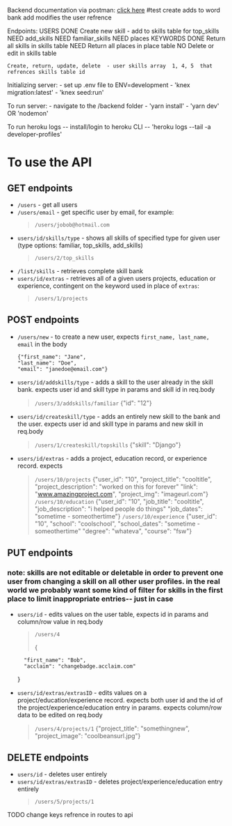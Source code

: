 Backend documentation via postman:
[click here](https://labs9-dev-profiles.postman.co/collections/5974950-e056342f-7c99-46a3-a9af-f00c8f500ac8?workspace=9fb9d5d7-bdfb-4076-b7d7-2b7fdb9fd55d#b5126b23-9bc6-4989-bacb-ac1a4319dd89)
#test
create adds to word bank
add modifies the user refrence

Endpoints:
USERS
DONE Create new skill - add to skills table for top_skills
NEED add_skills
NEED familiar_skills
NEED places
KEYWORDS
DONE Return all skills in skills table
NEED Return all places in place table
NO Delete or edit in skills table

    Create, return, update, delete  - user skills array  1, 4, 5  that refrences skills table id

Initializing server: - set up .env file to ENV=development - 'knex migration:latest' - 'knex seed:run'

To run server: - navigate to the /backend folder - 'yarn install' - 'yarn dev' OR 'nodemon'

To run heroku logs
-- install/login to heroku CLI
-- 'heroku logs --tail -a developer-profiles'

# To use the API

## GET endpoints

- `/users` - get all users
- `/users/email` - get specific user by email, for example:
  > `/users/jobob@hotmail.com`
- `users/id/skills/type` - shows all skills of specified type for given user (type options: familiar, top_skills, add_skills)
  > `/users/2/top_skills`
- `/list/skills` - retrieves complete skill bank
- `users/id/extras` - retrieves all of a given users projects, education or experience, contingent on the keyword used in place of `extras`:
  > `/users/1/projects`

## POST endpoints

- `/users/new` - to create a new user, expects `first_name, last_name, email` in the body
  >
      {"first_name": "Jane",
      "last_name": "Doe",
      "email": "janedoe@email.com"}
- `users/id/addskills/type` - adds a skill to the user already in the skill bank. expects user id and skill type in params and skill id in req.body
  > `/users/3/addskills/familiar`
      {"id": "12"}
- `users/id/createskill/type` - adds an entirely new skill to the bank and the user. expects user id and skill type in params and new skill in req.body
  > `/users/1/createskill/topskills`
      {"skill": "Django"}
- `users/id/extras` - adds a project, education record, or experience record. expects
  > `/users/10/projects`
      {"user_id": "10",
      "project_title": "cooltitle",
      "project_description": "worked on this for forever"
      "link": "www.amazingproject.com",
      "project_img": "imageurl.com"}
  > `/users/10/education`
      {"user_id": "10",
      "job_title": "cooltitle",
      "job_description": "i helped people do things"
      "job_dates": "sometime - someothertime"}
  > `/users/10/experience`
      {"user_id": "10",
      "school": "coolschool",
      "school_dates": "sometime - someothertime"
      "degree": "whateva",
      "course": "fsw"}

## PUT endpoints

### note: skills are not editable or deletable in order to prevent one user from changing a skill on all other user profiles. in the real world we probably want some kind of filter for skills in the first place to limit inappropriate entries-- just in case

- `users/id` - edits values on the user table, expects id in params and column/row value in req.body

  > `/users/4`
  >
  > {

        "first_name": "Bob",
        "acclaim": "changebadge.acclaim.com"

  }

- `users/id/extras/extrasID` - edits values on a project/education/experience record. expects both user id and the id of the project/experience/education entry in params. expects column/row data to be edited on req.body
  > `/users/4/projects/1`
      {"project_title": "somethingnew",
      "project_image": "coolbeansurl.jpg"}

## DELETE endpoints

- `users/id` - deletes user entirely
- `users/id/extras/extrasID` - deletes project/experience/education entry entirely
  > `/users/5/projects/1`

TODO change keys refrence in routes to api
